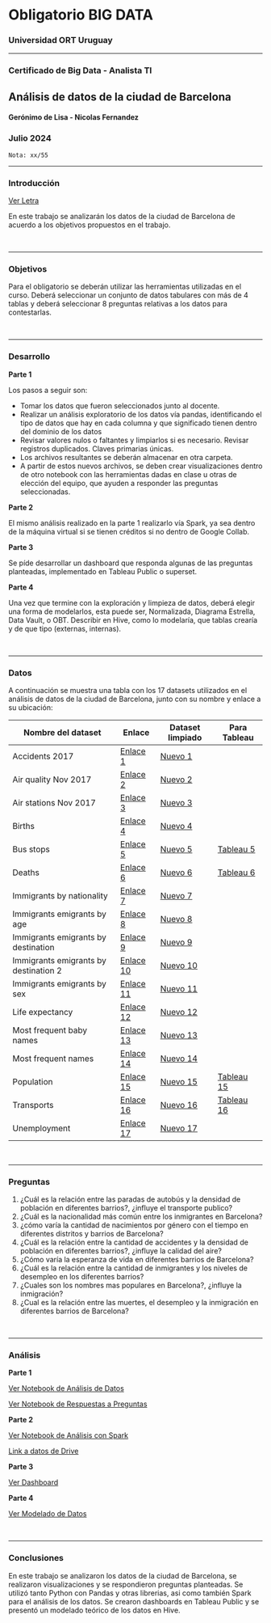 # Obligatorio BIG DATA

### Universidad ORT Uruguay

<hr>

### Certificado de Big Data - Analista TI

## Análisis de datos de la ciudad de Barcelona

#### Gerónimo de Lisa - Nicolas Fernandez

### **Julio 2024**

` Nota: xx/55 `

<hr>

### Introducción

[Ver Letra](/Letra%20Obligatorio.pdf)

En este trabajo se analizarán los datos de la ciudad de Barcelona de acuerdo a los objetivos propuestos en el trabajo.

<br />
<hr>

### Objetivos

Para el obligatorio se deberán utilizar las herramientas utilizadas en el curso. Deberá seleccionar un conjunto de datos
tabulares con más de 4 tablas y deberá seleccionar 8 preguntas relativas a los datos para contestarlas.

<br />
<hr>

### Desarrollo

**Parte 1**

Los pasos a seguir son:

- Tomar los datos que fueron seleccionados junto al docente.
- Realizar un análisis exploratorio de los datos vía pandas, identificando el tipo de datos que hay en cada columna y
  que significado tienen dentro del dominio de los datos
- Revisar valores nulos o faltantes y limpiarlos si es necesario. Revisar registros duplicados. Claves primarias únicas.
- Los archivos resultantes se deberán almacenar en otra carpeta.
- A partir de estos nuevos archivos, se deben crear visualizaciones dentro de otro
  notebook con las herramientas dadas en clase u otras de elección del equipo, que ayuden a responder las preguntas
  seleccionadas.

**Parte 2**

El mismo análisis realizado en la parte 1 realizarlo vía Spark, ya sea dentro de la máquina virtual si se tienen
créditos si no dentro de Google Collab.

**Parte 3**

Se píde desarrollar un dashboard que responda algunas de las preguntas planteadas, implementado en Tableau Public o
superset.

**Parte 4**

Una vez que termine con la exploración y limpieza de datos, deberá elegir una forma de modelarlos, esta puede ser,
Normalizada, Diagrama Estrella, Data Vault, o OBT. Describir en
Hive, como lo modelaría, que tablas crearía y de que tipo (externas, internas).

<br />
<hr>

### Datos

A continuación se muestra una tabla con los 17 datasets utilizados en el análisis de datos de la ciudad de Barcelona,
junto con su nombre y enlace a su ubicación:


| Nombre del dataset                    | Enlace                                                          | Dataset limpiado                                          | Para Tableau                                                   |
|---------------------------------------|-----------------------------------------------------------------|-----------------------------------------------------------|----------------------------------------------------------------|
| Accidents 2017                        | [Enlace 1](/datasets/accidents_2017.csv)                        | [Nuevo 1](/new_datasets/new_accidents_2017.csv)           |                                                                |
| Air quality Nov 2017                  | [Enlace 2](/datasets/air_quality_Nov2017.csv)                   | [Nuevo 2](/new_datasets/new_air_quality.csv)              |                                                                |
| Air stations Nov 2017                 | [Enlace 3](/datasets/air_stations_Nov2017.csv)                  | [Nuevo 3](/new_datasets/new_air_stations.csv)             |                                                                |
| Births                                | [Enlace 4](/datasets/births.csv)                                | [Nuevo 4](/new_datasets/new_births.csv)                   |                                                                |
| Bus stops                             | [Enlace 5](/datasets/bus_stops.csv)                             | [Nuevo 5](/new_datasets/new_bus_stops.csv)                | [Tableau 5](/new_datasets/tableau/new_bus_stops_tableau.csv)   |
| Deaths                                | [Enlace 6](/datasets/deaths.csv)                                | [Nuevo 6](/new_datasets/new_deaths.csv)                   | [Tableau 6](/new_datasets/tableau/new_deaths_tableau.csv)      |
| Immigrants by nationality             | [Enlace 7](/datasets/immigrants_by_nationality.csv)             | [Nuevo 7](/new_datasets/new_immigrants_nationality.csv)   |                                                                |
| Immigrants emigrants by age           | [Enlace 8](/datasets/immigrants_emigrants_by_age.csv)           | [Nuevo 8](/new_datasets/new_immigrants_age.csv)           |                                                                |
| Immigrants emigrants by destination   | [Enlace 9](/datasets/immigrants_emigrants_by_destination.csv)   | [Nuevo 9](/new_datasets/new_immigrants_destination1.csv)  |                                                                |
| Immigrants emigrants by destination 2 | [Enlace 10](/datasets/immigrants_emigrants_by_destination2.csv) | [Nuevo 10](/new_datasets/new_immigrants_destination2.csv) |                                                                |
| Immigrants emigrants by sex           | [Enlace 11](/datasets/immigrants_emigrants_by_sex.csv)          | [Nuevo 11](/new_datasets/new_immigrants_sex.csv)          |
| Life expectancy                       | [Enlace 12](/datasets/life_expectancy.csv)                      | [Nuevo 12](/new_datasets/new_life_expectancy.csv)         |                                                                |
| Most frequent baby names              | [Enlace 13](/datasets/most_frequent_baby_names.csv)             | [Nuevo 13](/new_datasets/new_baby_names.csv)              |                                                                |
| Most frequent names                   | [Enlace 14](/datasets/most_frequent_names.csv)                  | [Nuevo 14](/new_datasets/new_frequent_names.csv)          |                                                                |
| Population                            | [Enlace 15](/datasets/population.csv)                           | [Nuevo 15](/new_datasets/new_population.csv)              | [Tableau 15](/new_datasets/tableau/new_population_tableau.csv) |
| Transports                            | [Enlace 16](/datasets/transports.csv)                           | [Nuevo 16](/new_datasets/new_transports.csv)              | [Tableau 16](/new_datasets/tableau/new_transports_tableau.csv) |
| Unemployment                          | [Enlace 17](/datasets/unemployment.csv)                         | [Nuevo 17](/new_datasets/new_unemployment.csv)            |                                                                |

<br />
<hr>

### Preguntas

1. ¿Cuál es la relación entre las paradas de autobús y la densidad de población en diferentes barrios?, ¿influye el
   transporte publico?
2. ¿Cuál es la nacionalidad más común entre los inmigrantes en Barcelona?
3. ¿cómo varía la cantidad de nacimientos por género con el tiempo en diferentes distritos y barrios de Barcelona?
4. ¿Cuál es la relación entre la cantidad de accidentes y la densidad de población en diferentes barrios?, ¿influye la
   calidad del aire?
5. ¿Cómo varía la esperanza de vida en diferentes barrios de Barcelona?
6. ¿Cuál es la relación entre la cantidad de inmigrantes y los niveles de desempleo en los diferentes barrios?
7. ¿Cuales son los nombres mas populares en Barcelona?, ¿influye la inmigración?
8. ¿Cual es la relación entre las muertes, el desempleo y la inmigración en diferentes barrios de Barcelona?

<br />
<hr>

### Análisis

**Parte 1**

[Ver Notebook de Análisis de Datos](/analisis/parte1a_analisis_datos.ipynb)

[Ver Notebook de Respuestas a Preguntas](/analisis/parte1b_analisis_preguntas.ipynb)

**Parte 2**

[Ver Notebook de Análisis con Spark](/analisis/parte2_analisis_spark.ipynb)

[Link a datos de Drive](https://drive.google.com/drive/folders/1wYwrE9OyIJIxba26hwi6LcwCVdHYv6HD?usp=sharing)

**Parte 3**

[Ver Dashboard](https://ubicacion_dashboard)

**Parte 4**

[Ver Modelado de Datos](/analisis/Parte4_Hive.ipynb)

<br />
<hr>

### Conclusiones

En este trabajo se analizaron los datos de la ciudad de Barcelona, se realizaron visualizaciones y se respondieron
preguntas planteadas. Se utilizó tanto Python con Pandas y otras librerias, asi como también Spark para el análisis de
los datos. Se crearon dashboards
en Tableau Public y se presentó un modelado teórico de los datos en Hive.
